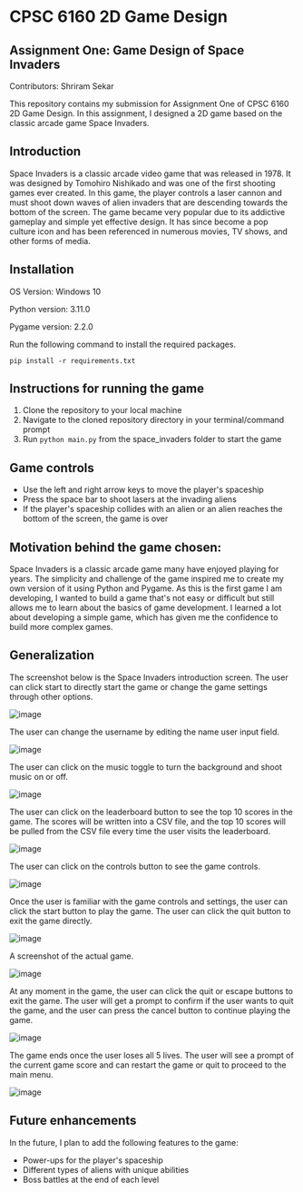 # CPSC 6160 2D Game Design

## Assignment One: Game Design of Space Invaders

Contributors: Shriram Sekar

This repository contains my submission for Assignment One of CPSC 6160 2D Game Design. In this assignment, I designed a 2D game based on the classic arcade game Space Invaders.

## Introduction

Space Invaders is a classic arcade video game that was released in 1978. It was designed by Tomohiro Nishikado and was one of the first shooting games ever created. In this game, the player controls a laser cannon and must shoot down waves of alien invaders that are descending towards the bottom of the screen. The game became very popular due to its addictive gameplay and simple yet effective design. It has since become a pop culture icon and has been referenced in numerous movies, TV shows, and other forms of media.

## Installation

OS Version: Windows 10

Python version: 3.11.0

Pygame version: 2.2.0

Run the following command to install the required packages.

`pip install -r requirements.txt`

## Instructions for running the game

1. Clone the repository to your local machine
2. Navigate to the cloned repository directory in your terminal/command prompt
3. Run `python main.py` from the space_invaders folder to start the game

## Game controls

* Use the left and right arrow keys to move the player's spaceship
* Press the space bar to shoot lasers at the invading aliens
* If the player's spaceship collides with an alien or an alien reaches the bottom of the screen, the game is over

## Motivation behind the game chosen:

Space Invaders is a classic arcade game many have enjoyed playing for years. The simplicity and challenge of the game inspired me to create my own version of it using Python and Pygame. As this is the first game I am developing, I wanted to build a game that's not easy or difficult but still allows me to learn about the basics of game development. I learned a lot about developing a simple game, which has given me the confidence to build more complex games.

## Generalization

The screenshot below is the Space Invaders introduction screen. The user can click start to directly start the game or change the game settings through other options.

![image](https://user-images.githubusercontent.com/86624773/223448810-21b0c4b2-2ba2-475e-8933-3b240bff2a67.png)

The user can change the username by editing the name user input field.

![image](https://user-images.githubusercontent.com/86624773/223518312-05a0dbe2-f6c8-42b3-a636-793698bf9752.png)

The user can click on the music toggle to turn the background and shoot music on or off.

![image](https://user-images.githubusercontent.com/86624773/223518383-2352a2e8-95a9-4a05-b745-c0fc5d2a90b4.png)

The user can click on the leaderboard button to see the top 10 scores in the game. The scores will be written into a CSV file, and the top 10 scores will be pulled from the CSV file every time the user visits the leaderboard.

![image](https://user-images.githubusercontent.com/86624773/223518458-280ace42-b71a-4a5a-a8b5-6a9e671794b9.png)

The user can click on the controls button to see the game controls.

![image](https://user-images.githubusercontent.com/86624773/223518528-97fd025c-a03d-4493-a601-7331125e3d26.png)

Once the user is familiar with the game controls and settings, the user can click the start button to play the game. The user can click the quit button to exit the game directly.

![image](https://user-images.githubusercontent.com/86624773/223518611-f68cc93b-c62c-4dd9-987c-9f802498051d.png)

A screenshot of the actual game.

![image](https://user-images.githubusercontent.com/86624773/223518757-535c9f3b-4ff6-4cf1-9565-3ea7525a5af7.png)

At any moment in the game, the user can click the quit or escape buttons to exit the game. The user will get a prompt to confirm if the user wants to quit the game, and the user can press the cancel button to continue playing the game.

![image](https://user-images.githubusercontent.com/86624773/223526235-a5940582-cc6c-493a-ae9f-2dd69190ff1b.png)

The game ends once the user loses all 5 lives. The user will see a prompt of the current game score and can restart the game or quit to proceed to the main menu.

![image](https://user-images.githubusercontent.com/86624773/223519723-7b256013-a996-411b-bd3d-ffddd103a84c.png)



## Future enhancements

In the future, I plan to add the following features to the game:

* Power-ups for the player's spaceship
* Different types of aliens with unique abilities
* Boss battles at the end of each level
